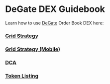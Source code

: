 # DeGate DEX Guidebook

Learn how to use [DeGate](https://app.degate.com/) Order Book DEX here:

### [Grid Strategy ](grid-strategy-guidebook.md)

### [Grid Strategy (Mobile)](grid-strategy-guidebook-mobile.md)

### [DCA](dca-trading-bot-on-degate-dex.md)

### [Token Listing](listing-your-token-on-degate-dex.md)
